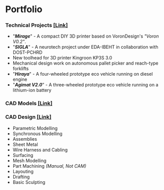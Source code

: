 # Portfolio
### Technical Projects [[Link]](Technical%20Projects)

- "***Mirage***" - A compact DIY 3D printer based on VoronDesign's *"Voron V0.2"*.
- "***SIGLA***" - A neurotech project under EDA-IBEHT in collaboration with DOST-PCHRD
- New toolhead for 3D printer Kingroon KP3S 3.0
- Mechanical design work on autonomous pallet picker and reach-type forklifts
- "***Hiraya***" - A four-wheeled prototype eco vehicle running on diesel engine
- "***Agimat V2.0***" -  A three-wheeled prototype eco vehicle running on a lithium-ion battery
### CAD Models [[Link]](CAD%20Models)
### CAD Design [[Link]](CAD%20Design)

- Parametric Modelling
- Synchronous Modelling
- Assemblies
- Sheet Metal
- Wire Harness and Cabling
- Surfacing
- Mesh Modelling
- Part Machining *(Manual, Not CAM)*
- Layouting
- Drafting
- Basic Sculpting

